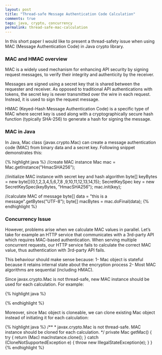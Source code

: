 ```yaml
---
layout: post
title: "Thread-safe Message Authentication Code Calculation"
comments: true
tags: java, crypto, concurrency
permalink: thread-safe-mac-calculation
---
```

In this short paper I would like to present a thread-safety issue when using MAC (Message Authentication Code) in Java crypto library.

### MAC and HMAC overview

MAC is a widely used mechanism for enhancing API security by signing request messages, to verify their integrity and authenticity by the receiver. 

Messages are signed using a secret key that is shared between the requester and receiver. As opposed to traditional API authentications with tokens, the secret key is never transmitted over the wire in each request. Instead, it is used to sign the request message. 

HMAC (Keyed-Hash Message Authentication Code) is a specific type of MAC where secret key is used along with a cryptographically secure hash function (typically SHA-256) to generate a hash for signing the message.

### MAC in Java

In Java, Mac class (javax.crypto.Mac) can create a message authentication code (MAC) from binary data and a secret key. Following snippet demonstrates this: 

{% highlight java %} 
//create MAC instance
Mac mac = Mac.getInstance("HmacSHA256");

//initialize MAC instance with secret key and hash algorithm
byte[] keyBytes   = new byte[]{0,1,2,3,4,5,6,7,8 ,9,10,11,12,13,14,15};
SecretKeySpec key = new SecretKeySpec(keyBytes, "HmacSHA256");
mac.init(key);

//calculate MAC of message
byte[] data  = "this is a message".getBytes("UTF-8");
byte[] macBytes = mac.doFinal(data);
{% endhighlight %}
 
### Concurrency Issue
 
However, problems arise when we calculate MAC values in parallel. Let’s take for example an HTTP service that communicates with a 3rd-party API which requires MAC-based authentication. When serving multiple concurrent requests, our HTTP service fails to calculate the correct MAC value, thus authentication with 3rd-party API fails.

This behaviour should make sense because:
1- Mac object is stateful because it retains internal state about the encryption process 
2- Most MAC algorithms are sequential (including HMAC). 

Since javax.crypto.Mac is not thread-safe, new MAC instance should be used for each calculation. For example:

{% highlight java %} 

{% endhighlight %}

Moreover, since Mac object is cloneable, we can clone existing Mac object instead of initiating it for each calculation:

{% highlight java %} 
    /**
     * javax.crypto.Mac is not thread-safe. MAC instance should be cloned for each calculation.
     */
    private Mac getMac() {
        try {
            return (Mac) macInstance.clone();
        } catch (CloneNotSupportedException e) {
            throw new IllegalStateException(e);
        }
    }
{% endhighlight %}
